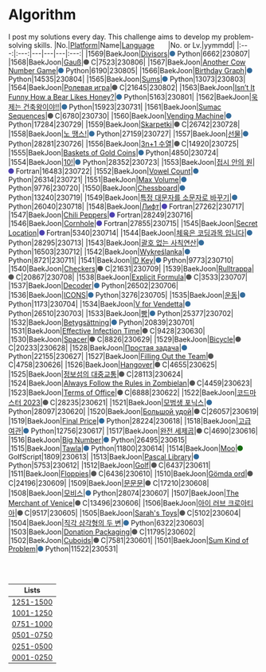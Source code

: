 # Algorithm
I post my solutions every day. This challenge aims to develop my problem-solving skills.
|No.|[Platform](https://github.com/hwahyeon/solved-algorithms/tree/main/attributes/platform)|Name|[Language](https://github.com/hwahyeon/solved-algorithms/tree/main/attributes/language)&nbsp;&nbsp;&nbsp;&nbsp;&nbsp;&nbsp;&nbsp;|No. or Lv.|yymmdd|
|:---:|:---:|---|---|---|:---:|
|1569|BaekJoon|[Divisors](https://github.com/hwahyeon/solved-algorithms/blob/main/Python/BaekJoon%201/Baekjoon%20%7C%20Divisors.py)|<img src="https://github.com/hwahyeon/solved-algorithms/blob/main/attributes/language/Python.svg" width="11" height="11"/> Python|6662|230807|
|1568|BaekJoon|[Gauß](https://github.com/hwahyeon/solved-algorithms/blob/main/C/BaekJoon%20%7C%20Gau%C3%9F.c)|<img src="https://github.com/hwahyeon/solved-algorithms/blob/main/attributes/language/C.svg" width="11" height="11"/> C|7523|230806|
|1567|BaekJoon|[Another Cow Number Game](https://github.com/hwahyeon/solved-algorithms/blob/main/Python/BaekJoon%201/BaekJoon%20%7C%20Another%20Cow%20Number%20Game.py)|<img src="https://github.com/hwahyeon/solved-algorithms/blob/main/attributes/language/Python.svg" width="11" height="11"/> Python|6190|230805|
|1566|BaekJoon|[Birthday Graph](https://github.com/hwahyeon/solved-algorithms/blob/main/Python/BaekJoon%201/BaekJoon%20%7C%20Birthday%20Graph.py)|<img src="https://github.com/hwahyeon/solved-algorithms/blob/main/attributes/language/Python.svg" width="11" height="11"/> Python|14535|230804|
|1565|BaekJoon|[Sums](https://github.com/hwahyeon/solved-algorithms/blob/main/Python/BaekJoon%201/BaekJoon%20%7C%20Sums.py)|<img src="https://github.com/hwahyeon/solved-algorithms/blob/main/attributes/language/Python.svg" width="11" height="11"/> Python|13073|230803|
|1564|BaekJoon|[Ролевая игра](https://github.com/hwahyeon/solved-algorithms/blob/main/C/BaekJoon%20%7C%20%D0%A0%D0%BE%D0%BB%D0%B5%D0%B2%D0%B0%D1%8F%20%D0%B8%D0%B3%D1%80%D0%B0.c)|<img src="https://github.com/hwahyeon/solved-algorithms/blob/main/attributes/language/C.svg" width="11" height="11"/> C|21645|230802|
|1563|BaekJoon|[Isn’t It Funny How a Bear Likes Honey?](https://github.com/hwahyeon/solved-algorithms/blob/main/Python/BaekJoon%201/BaekJoon%20%7C%20Isn%E2%80%99t%20It%20Funny%20How%20a%20Bear%20Likes%20Honey%3F.py)|<img src="https://github.com/hwahyeon/solved-algorithms/blob/main/attributes/language/Python.svg" width="11" height="11"/> Python|5163|230801|
|1562|BaekJoon|[욱제는 건축왕이야!!](https://github.com/hwahyeon/solved-algorithms/blob/main/Python/BaekJoon%201/BaekJoon%20%7C%20%EC%9A%B1%EC%A0%9C%EB%8A%94%20%EA%B1%B4%EC%B6%95%EC%99%95%EC%9D%B4%EC%95%BC!!.py)|<img src="https://github.com/hwahyeon/solved-algorithms/blob/main/attributes/language/Python.svg" width="11" height="11"/> Python|15923|230731|
|1561|BaekJoon|[Sumac Sequences](https://github.com/hwahyeon/solved-algorithms/blob/main/C/BaekJoon%20%7C%20Sumac%20Sequences.c)|<img src="https://github.com/hwahyeon/solved-algorithms/blob/main/attributes/language/C.svg" width="11" height="11"/> C|6780|230730|
|1560|BaekJoon|[Vending Machine](https://github.com/hwahyeon/solved-algorithms/blob/main/Python/BaekJoon%201/BaekJoon%20%7C%20Vending%20Machine.py)|<img src="https://github.com/hwahyeon/solved-algorithms/blob/main/attributes/language/Python.svg" width="11" height="11"/> Python|17284|230729|
|1559|BaekJoon|[Skarpetki](https://github.com/hwahyeon/solved-algorithms/blob/main/C/BaekJoon%20%7C%20Skarpetki.c)|<img src="https://github.com/hwahyeon/solved-algorithms/blob/main/attributes/language/C.svg" width="11" height="11"/> C|26742|230728|
|1558|BaekJoon|[노 땡스!](https://github.com/hwahyeon/solved-algorithms/blob/main/Python/BaekJoon%201/BaekJoon%20%7C%20%EB%85%B8%20%EB%95%A1%EC%8A%A4!.py)|<img src="https://github.com/hwahyeon/solved-algorithms/blob/main/attributes/language/Python.svg" width="11" height="11"/> Python|27159|230727|
|1557|BaekJoon|[선물](https://github.com/hwahyeon/solved-algorithms/blob/main/Python/BaekJoon%201/BaekJoon%20%7C%20%EC%84%A0%EB%AC%BC.py)|<img src="https://github.com/hwahyeon/solved-algorithms/blob/main/attributes/language/Python.svg" width="11" height="11"/> Python|28281|230726|
|1556|BaekJoon|[3n+1 수열](https://github.com/hwahyeon/solved-algorithms/blob/main/C/BaekJoon%20%7C%203n%2B1%20%EC%88%98%EC%97%B4.c)|<img src="https://github.com/hwahyeon/solved-algorithms/blob/main/attributes/language/C.svg" width="11" height="11"/> C|14920|230725|
|1555|BaekJoon|[Baskets of Gold Coins](https://github.com/hwahyeon/solved-algorithms/blob/main/Python/BaekJoon%201/BaekJoon%20%7C%20Baskets%20of%20Gold%20Coins.py)|<img src="https://github.com/hwahyeon/solved-algorithms/blob/main/attributes/language/Python.svg" width="11" height="11"/> Python|4850|230724|
|1554|BaekJoon|[10!](https://github.com/hwahyeon/solved-algorithms/blob/main/Python/BaekJoon%201/BaekJoon%20%7C%2010!.py)|<img src="https://github.com/hwahyeon/solved-algorithms/blob/main/attributes/language/Python.svg" width="11" height="11"/> Python|28352|230723|
|1553|BaekJoon|[접시 안의 원](https://github.com/hwahyeon/solved-algorithms/blob/main/Fortran/BaekJoon%20%7C%20%EC%A0%91%EC%8B%9C%20%EC%95%88%EC%9D%98%20%EC%9B%90.f95)|<img src="https://github.com/hwahyeon/solved-algorithms/blob/main/attributes/language/Fortran.svg" width="11" height="11"/> Fortran|16483|230722|
|1552|BaekJoon|[Vowel Count](https://github.com/hwahyeon/solved-algorithms/blob/main/Python/BaekJoon%201/BaekJoon%20%7C%20Vowel%20Count.py)|<img src="https://github.com/hwahyeon/solved-algorithms/blob/main/attributes/language/Python.svg" width="11" height="11"/> Python|26314|230721|
|1551|BaekJoon|[Max Volume](https://github.com/hwahyeon/solved-algorithms/blob/main/Python/BaekJoon%201/BaekJoon%20%7C%20Max%20Volume.py)|<img src="https://github.com/hwahyeon/solved-algorithms/blob/main/attributes/language/Python.svg" width="11" height="11"/> Python|9776|230720|
|1550|BaekJoon|[Chessboard](https://github.com/hwahyeon/solved-algorithms/blob/main/Python/BaekJoon%201/BaekJoon%20%7C%20Chessboard.py)|<img src="https://github.com/hwahyeon/solved-algorithms/blob/main/attributes/language/Python.svg" width="11" height="11"/> Python|13240|230719|
|1549|BaekJoon|[특정 대문자를 소문자로 바꾸기](https://github.com/hwahyeon/solved-algorithms/blob/main/Python/BaekJoon%201/BaekJoon%20%7C%20%ED%8A%B9%EC%A0%95%20%EB%8C%80%EB%AC%B8%EC%9E%90%EB%A5%BC%20%EC%86%8C%EB%AC%B8%EC%9E%90%EB%A1%9C%20%EB%B0%94%EA%BE%B8%EA%B8%B0.py)|<img src="https://github.com/hwahyeon/solved-algorithms/blob/main/attributes/language/Python.svg" width="11" height="11"/> Python|26040|230718|
|1548|BaekJoon|[Лифт](https://github.com/hwahyeon/solved-algorithms/blob/main/Fortran/BaekJoon%20%7C%20%D0%9B%D0%B8%D1%84%D1%82.f95)|<img src="https://github.com/hwahyeon/solved-algorithms/blob/main/attributes/language/Fortran.svg" width="11" height="11"/> Fortran|27262|230717|
|1547|BaekJoon|[Chili Peppers](https://github.com/hwahyeon/solved-algorithms/blob/main/Fortran/BaekJoon%20%7C%20Chili%20Peppers.f95)|<img src="https://github.com/hwahyeon/solved-algorithms/blob/main/attributes/language/Fortran.svg" width="11" height="11"/> Fortran|28249|230716|
|1546|BaekJoon|[Cornhole](https://github.com/hwahyeon/solved-algorithms/blob/main/Fortran/BaekJoon%20%7C%20Cornhole.f95)|<img src="https://github.com/hwahyeon/solved-algorithms/blob/main/attributes/language/Fortran.svg" width="11" height="11"/> Fortran|27855|230715|
|1545|BaekJoon|[Secret Location](https://github.com/hwahyeon/solved-algorithms/blob/main/Fortran/BaekJoon%20%7C%20Secret%20Location.f95)|<img src="https://github.com/hwahyeon/solved-algorithms/blob/main/attributes/language/Fortran.svg" width="11" height="11"/> Fortran|5340|230714|
|1544|BaekJoon|[체육은 코딩과목 입니다](https://github.com/hwahyeon/solved-algorithms/blob/main/Python/BaekJoon%201/BaekJoon%20%7C%20%EC%B2%B4%EC%9C%A1%EC%9D%80%20%EC%BD%94%EB%94%A9%EA%B3%BC%EB%AA%A9%20%EC%9E%85%EB%8B%88%EB%8B%A4.py)|<img src="https://github.com/hwahyeon/solved-algorithms/blob/main/attributes/language/Python.svg" width="11" height="11"/> Python|28295|230713|
|1543|BaekJoon|[괄호 없는 사칙연산](https://github.com/hwahyeon/solved-algorithms/blob/main/Python/BaekJoon%201/BaekJoon%20%7C%20%EA%B4%84%ED%98%B8%20%EC%97%86%EB%8A%94%20%EC%82%AC%EC%B9%99%EC%97%B0%EC%82%B0.py)|<img src="https://github.com/hwahyeon/solved-algorithms/blob/main/attributes/language/Python.svg" width="11" height="11"/> Python|16503|230712|
|1542|BaekJoon|[Wykreślanka](https://github.com/hwahyeon/solved-algorithms/blob/main/Python/BaekJoon%201/BaekJoon%20%7C%20Wykre%C5%9Blanka.py)|<img src="https://github.com/hwahyeon/solved-algorithms/blob/main/attributes/language/Python.svg" width="11" height="11"/> Python|8721|230711|
|1541|BaekJoon|[ID Key](https://github.com/hwahyeon/solved-algorithms/blob/main/Python/BaekJoon%201/BaekJoon%20%7C%20ID%20Key.py)|<img src="https://github.com/hwahyeon/solved-algorithms/blob/main/attributes/language/Python.svg" width="11" height="11"/> Python|9773|230710|
|1540|BaekJoon|[Checkers](https://github.com/hwahyeon/solved-algorithms/blob/main/C/BaekJoon%20%7C%20Checkers.c)|<img src="https://github.com/hwahyeon/solved-algorithms/blob/main/attributes/language/C.svg" width="11" height="11"/> C|21631|230709|
|1539|BaekJoon|[Rulltrappa](https://github.com/hwahyeon/solved-algorithms/blob/main/C/BaekJoon%20%7C%20Rulltrappa.c)|<img src="https://github.com/hwahyeon/solved-algorithms/blob/main/attributes/language/C.svg" width="11" height="11"/> C|20867|230708|
|1538|BaekJoon|[Explicit Formula](https://github.com/hwahyeon/solved-algorithms/blob/main/C/BaekJoon%20%7C%20Explicit%20Formula.c)|<img src="https://github.com/hwahyeon/solved-algorithms/blob/main/attributes/language/C.svg" width="11" height="11"/> C|3533|230707|
|1537|BaekJoon|[Decoder](https://github.com/hwahyeon/solved-algorithms/blob/main/Python/BaekJoon%201/BaekJoon%20%7C%20Decoder.py)|<img src="https://github.com/hwahyeon/solved-algorithms/blob/main/attributes/language/Python.svg" width="11" height="11"/> Python|26502|230706|
|1536|BaekJoon|[ICONS](https://github.com/hwahyeon/solved-algorithms/blob/main/Python/BaekJoon%201/BaekJoon%20%7C%20ICONS.py)|<img src="https://github.com/hwahyeon/solved-algorithms/blob/main/attributes/language/Python.svg" width="11" height="11"/> Python|3276|230705|
|1535|BaekJoon|[운동](https://github.com/hwahyeon/solved-algorithms/blob/main/Python/BaekJoon%201/BaekJoon%20%7C%20%EC%9A%B4%EB%8F%99.py)|<img src="https://github.com/hwahyeon/solved-algorithms/blob/main/attributes/language/Python.svg" width="11" height="11"/> Python|1173|230704|
|1534|BaekJoon|[V for Vendetta](https://github.com/hwahyeon/solved-algorithms/blob/main/Python/BaekJoon%201/BaekJoon%20%7C%20V%20for%20Vendetta.py)|<img src="https://github.com/hwahyeon/solved-algorithms/blob/main/attributes/language/Python.svg" width="11" height="11"/> Python|26510|230703|
|1533|BaekJoon|[빵](https://github.com/hwahyeon/solved-algorithms/blob/main/Python/BaekJoon%201/BaekJoon%20%7C%20%EB%B9%B5.py)|<img src="https://github.com/hwahyeon/solved-algorithms/blob/main/attributes/language/Python.svg" width="11" height="11"/> Python|25377|230702|
|1532|BaekJoon|[Betygsättning](https://github.com/hwahyeon/solved-algorithms/blob/main/Python/BaekJoon%201/BaekJoon%20%7C%20Betygs%C3%A4ttning.py)|<img src="https://github.com/hwahyeon/solved-algorithms/blob/main/attributes/language/Python.svg" width="11" height="11"/> Python|20839|230701|
|1531|BaekJoon|[Effective Infection Time](https://github.com/hwahyeon/solved-algorithms/blob/main/C/BaekJoon%20%7C%20Effective%20Infection%20Time.c)|<img src="https://github.com/hwahyeon/solved-algorithms/blob/main/attributes/language/C.svg" width="11" height="11"/> C|9428|230630|
|1530|BaekJoon|[Spacer](https://github.com/hwahyeon/solved-algorithms/blob/main/C/BaekJoon%20%7C%20Spacer.c)|<img src="https://github.com/hwahyeon/solved-algorithms/blob/main/attributes/language/C.svg" width="11" height="11"/> C|8826|230629|
|1529|BaekJoon|[Bicycle](https://github.com/hwahyeon/solved-algorithms/blob/main/C/BaekJoon%20%7C%20Bicycle.c)|<img src="https://github.com/hwahyeon/solved-algorithms/blob/main/attributes/language/C.svg" width="11" height="11"/> C|20233|230628|
|1528|BaekJoon|[Простая задача](https://github.com/hwahyeon/solved-algorithms/blob/main/Python/BaekJoon%201/BaekJoon%20%7C%20%D0%9F%D1%80%D0%BE%D1%81%D1%82%D0%B0%D1%8F%20%D0%B7%D0%B0%D0%B4%D0%B0%D1%87%D0%B0.py)|<img src="https://github.com/hwahyeon/solved-algorithms/blob/main/attributes/language/Python.svg" width="11" height="11"/> Python|22155|230627|
|1527|BaekJoon|[Filling Out the Team](https://github.com/hwahyeon/solved-algorithms/blob/main/C/BaekJoon%20%7C%20Filling%20Out%20the%20Team.c)|<img src="https://github.com/hwahyeon/solved-algorithms/blob/main/attributes/language/C.svg" width="11" height="11"/> C|4758|230626|
|1526|BaekJoon|[Hangover](https://github.com/hwahyeon/solved-algorithms/blob/main/C/BaekJoon%20%7C%20Hangover.c)|<img src="https://github.com/hwahyeon/solved-algorithms/blob/main/attributes/language/C.svg" width="11" height="11"/> C|4655|230625|
|1525|BaekJoon|[정보섬의 대중교통](https://github.com/hwahyeon/solved-algorithms/blob/main/C/BaekJoon%20%7C%20%EC%A0%95%EB%B3%B4%EC%84%AC%EC%9D%98%20%EB%8C%80%EC%A4%91%EA%B5%90%ED%86%B5.c)|<img src="https://github.com/hwahyeon/solved-algorithms/blob/main/attributes/language/C.svg" width="11" height="11"/> C|28113|230624|
|1524|BaekJoon|[Always Follow the Rules in Zombielan](https://github.com/hwahyeon/solved-algorithms/blob/main/C/BaekJoon%20%7C%20Always%20Follow%20the%20Rules%20in%20Zombielan.c)|<img src="https://github.com/hwahyeon/solved-algorithms/blob/main/attributes/language/C.svg" width="11" height="11"/> C|4459|230623|
|1523|BaekJoon|[Terms of Office](https://github.com/hwahyeon/solved-algorithms/blob/main/C/BaekJoon%20%7C%20Terms%20of%20Office.c)|<img src="https://github.com/hwahyeon/solved-algorithms/blob/main/attributes/language/C.svg" width="11" height="11"/> C|6888|230622|
|1522|BaekJoon|[코드마스터 2023](https://github.com/hwahyeon/solved-algorithms/blob/main/C/BaekJoon%20%7C%20%EC%BD%94%EB%93%9C%EB%A7%88%EC%8A%A4%ED%84%B0%202023.c)|<img src="https://github.com/hwahyeon/solved-algorithms/blob/main/attributes/language/C.svg" width="11" height="11"/> C|28235|230621|
|1521|BaekJoon|[모범생 포닉스](https://github.com/hwahyeon/solved-algorithms/blob/main/Python/BaekJoon%201/BaekJoon%20%7C%20%EB%AA%A8%EB%B2%94%EC%83%9D%20%ED%8F%AC%EB%8B%89%EC%8A%A4.py)|<img src="https://github.com/hwahyeon/solved-algorithms/blob/main/attributes/language/Python.svg" width="11" height="11"/> Python|28097|230620|
|1520|BaekJoon|[Большой удой](https://github.com/hwahyeon/solved-algorithms/blob/main/C/BaekJoon%20%7C%20%D0%91%D0%BE%D0%BB%D1%8C%D1%88%D0%BE%D0%B9%20%D1%83%D0%B4%D0%BE%D0%B9.c)|<img src="https://github.com/hwahyeon/solved-algorithms/blob/main/attributes/language/C.svg" width="11" height="11"/> C|26057|230619|
|1519|BaekJoon|[Final Price](https://github.com/hwahyeon/solved-algorithms/blob/main/Python/BaekJoon%201/BaekJoon%20%7C%20Final%20Price.py)|<img src="https://github.com/hwahyeon/solved-algorithms/blob/main/attributes/language/Python.svg" width="11" height="11"/> Python|28224|230618|
|1518|BaekJoon|[고급 여관](https://github.com/hwahyeon/solved-algorithms/blob/main/Python/BaekJoon%201/BaekJoon%20%7C%20%EA%B3%A0%EA%B8%89%20%EC%97%AC%EA%B4%80.py)|<img src="https://github.com/hwahyeon/solved-algorithms/blob/main/attributes/language/Python.svg" width="11" height="11"/> Python|12756|230617|
|1517|BaekJoon|[완전 세제곱](https://github.com/hwahyeon/solved-algorithms/blob/main/C/BaekJoon%20%7C%20%EC%99%84%EC%A0%84%20%EC%84%B8%EC%A0%9C%EA%B3%B1.c)|<img src="https://github.com/hwahyeon/solved-algorithms/blob/main/attributes/language/C.svg" width="11" height="11"/> C|4690|230616|
|1516|BaekJoon|[Big Number](https://github.com/hwahyeon/solved-algorithms/blob/main/Python/BaekJoon%201/BaekJoon%20%7C%20Big%20Number.py)|<img src="https://github.com/hwahyeon/solved-algorithms/blob/main/attributes/language/Python.svg" width="11" height="11"/> Python|26495|230615|
|1515|BaekJoon|[Tawla](https://github.com/hwahyeon/solved-algorithms/blob/main/Python/BaekJoon%201/BaekJoon%20%7C%20Tawla.py)|<img src="https://github.com/hwahyeon/solved-algorithms/blob/main/attributes/language/Python.svg" width="11" height="11"/> Python|11800|230614|
|1514|BaekJoon|[Moo](https://github.com/hwahyeon/solved-algorithms/blob/main/GolfScript/BaekJoon%20%7C%20Moo.gs)|<img src="https://github.com/hwahyeon/solved-algorithms/blob/main/attributes/language/GolfScript.svg" width="11" height="11"/> GolfScript|1809|230613|
|1513|BaekJoon|[Pascal Library](https://github.com/hwahyeon/solved-algorithms/blob/main/Python/BaekJoon%201/BaekJoon%20%7C%20Pascal%20Library.py)|<img src="https://github.com/hwahyeon/solved-algorithms/blob/main/attributes/language/Python.svg" width="11" height="11"/> Python|5753|230612|
|1512|BaekJoon|[Golf](https://github.com/hwahyeon/solved-algorithms/blob/main/C/BaekJoon%20%7C%20Golf.c)|<img src="https://github.com/hwahyeon/solved-algorithms/blob/main/attributes/language/C.svg" width="11" height="11"/> C|6437|230611|
|1511|BaekJoon|[Floppies](https://github.com/hwahyeon/solved-algorithms/blob/main/C/BaekJoon%20%7C%20Floppies.c)|<img src="https://github.com/hwahyeon/solved-algorithms/blob/main/attributes/language/C.svg" width="11" height="11"/> C|6436|230610|
|1510|BaekJoon|[Gömda ord](https://github.com/hwahyeon/solved-algorithms/blob/main/C/BaekJoon%20%7C%20G%C3%B6mda%20ord.c)|<img src="https://github.com/hwahyeon/solved-algorithms/blob/main/attributes/language/C.svg" width="11" height="11"/> C|24196|230609|
|1509|BaekJoon|[문문문](https://github.com/hwahyeon/solved-algorithms/blob/main/C/BaekJoon%20%7C%20%EB%AC%B8%EB%AC%B8%EB%AC%B8.c)|<img src="https://github.com/hwahyeon/solved-algorithms/blob/main/attributes/language/C.svg" width="11" height="11"/> C|17210|230608|
|1508|BaekJoon|[모비스](https://github.com/hwahyeon/solved-algorithms/blob/main/Python/BaekJoon%201/BaekJoon%20%7C%20%EC%A7%81%EA%B0%81%20%EC%82%BC%EA%B0%81%ED%98%95%EC%9D%98%20%EB%91%90%20%EB%B3%80.py)|<img src="https://github.com/hwahyeon/solved-algorithms/blob/main/attributes/language/Python.svg" width="11" height="11"/> Python|28074|230607|
|1507|BaekJoon|[The Merchant of Venice](https://github.com/hwahyeon/solved-algorithms/blob/main/C/BaekJoon%20%7C%20The%20Merchant%20of%20Venice.c)|<img src="https://github.com/hwahyeon/solved-algorithms/blob/main/attributes/language/C.svg" width="11" height="11"/> C|13496|230606|
|1506|BaekJoon|[아이 러브 크로아티아](https://github.com/hwahyeon/solved-algorithms/blob/main/C/BaekJoon%20%7C%20%EC%95%84%EC%9D%B4%20%EB%9F%AC%EB%B8%8C%20%ED%81%AC%EB%A1%9C%EC%95%84%ED%8B%B0%EC%95%84.c)|<img src="https://github.com/hwahyeon/solved-algorithms/blob/main/attributes/language/C.svg" width="11" height="11"/> C|9517|230605|
|1505|BaekJoon|[Sarah's Toys](https://github.com/hwahyeon/solved-algorithms/blob/main/C/BaekJoon%20%7C%20Sarah's%20Toys.c)|<img src="https://github.com/hwahyeon/solved-algorithms/blob/main/attributes/language/C.svg" width="11" height="11"/> C|5102|230604|
|1504|BaekJoon|[직각 삼각형의 두 변](https://github.com/hwahyeon/solved-algorithms/blob/main/Python/BaekJoon%201/BaekJoon%20%7C%20%EC%A7%81%EA%B0%81%20%EC%82%BC%EA%B0%81%ED%98%95%EC%9D%98%20%EB%91%90%20%EB%B3%80.py)|<img src="https://github.com/hwahyeon/solved-algorithms/blob/main/attributes/language/Python.svg" width="11" height="11"/> Python|6322|230603|
|1503|BaekJoon|[Donation Packaging](https://github.com/hwahyeon/solved-algorithms/blob/main/C/BaekJoon%20%7C%20Donation%20Packaging.c)|<img src="https://github.com/hwahyeon/solved-algorithms/blob/main/attributes/language/C.svg" width="11" height="11"/> C|11795|230602|
|1502|BaekJoon|[Cuboids](https://github.com/hwahyeon/solved-algorithms/blob/main/C/BaekJoon%20%7C%20Cuboids.c)|<img src="https://github.com/hwahyeon/solved-algorithms/blob/main/attributes/language/C.svg" width="11" height="11"/> C|7581|230601|
|1501|BaekJoon|[Sum Kind of Problem](https://github.com/hwahyeon/solved-algorithms/blob/main/Python/BaekJoon%201/BaekJoon%20%7C%20Sum%20Kind%20of%20Problem.py)|<img src="https://github.com/hwahyeon/solved-algorithms/blob/main/attributes/language/Python.svg" width="11" height="11"/> Python|11522|230531|

<br/>
<br/>

|Lists|
|:---:|
|[1251-1500](https://github.com/hwahyeon/solved-algorithms/blob/main/lists/1251-1500.md)|
|[1001-1250](https://github.com/hwahyeon/solved-algorithms/blob/main/lists/1001-1250.md)|
|[0751-1000](https://github.com/hwahyeon/solved-algorithms/blob/main/lists/0751-1000.md)|
|[0501-0750](https://github.com/hwahyeon/solved-algorithms/blob/main/lists/0501-0750.md)|
|[0251-0500](https://github.com/hwahyeon/solved-algorithms/blob/main/lists/0251-0500.md)|
|[0001-0250](https://github.com/hwahyeon/solved-algorithms/blob/main/lists/0001-0250.md)|


<!-- <details>
<summary>Hide/Show</summary>
</details> -->
